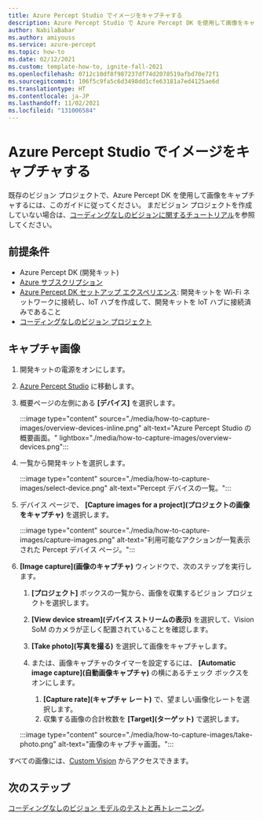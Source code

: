 ```yaml
---
title: Azure Percept Studio でイメージをキャプチャする
description: Azure Percept Studio で Azure Percept DK を使用して画像をキャプチャする方法。
author: NabilaBabar
ms.author: amiyouss
ms.service: azure-percept
ms.topic: how-to
ms.date: 02/12/2021
ms.custom: template-how-to, ignite-fall-2021
ms.openlocfilehash: 0712c10df8f987237df74d2078519afbd70e72f1
ms.sourcegitcommit: 106f5c9fa5c6d3498dd1cfe63181a7ed4125ae6d
ms.translationtype: HT
ms.contentlocale: ja-JP
ms.lasthandoff: 11/02/2021
ms.locfileid: "131006584"
---
```

# <a name="capture-images-in-azure-percept-studio"></a>Azure Percept Studio でイメージをキャプチャする

既存のビジョン プロジェクトで、Azure Percept DK を使用して画像をキャプチャするには、このガイドに従ってください。 まだビジョン プロジェクトを作成していない場合は、[コーディングなしのビジョンに関するチュートリアル](./tutorial-nocode-vision.md)を参照してください。

## <a name="prerequisites"></a>前提条件

- Azure Percept DK (開発キット)
- [Azure サブスクリプション](https://azure.microsoft.com/free/)
- [Azure Percept DK セットアップ エクスペリエンス](./quickstart-percept-dk-set-up.md): 開発キットを Wi-Fi ネットワークに接続し、IoT ハブを作成して、開発キットを IoT ハブに接続済みであること
- [コーディングなしのビジョン プロジェクト](./tutorial-nocode-vision.md)

## <a name="capture-images"></a>キャプチャ画像

1. 開発キットの電源をオンにします。

1. [Azure Percept Studio](https://go.microsoft.com/fwlink/?linkid=2135819) に移動します。

1. 概要ページの左側にある **[デバイス]** を選択します。

    :::image type="content" source="./media/how-to-capture-images/overview-devices-inline.png" alt-text="Azure Percept Studio の概要画面。" lightbox="./media/how-to-capture-images/overview-devices.png":::

1. 一覧から開発キットを選択します。

    :::image type="content" source="./media/how-to-capture-images/select-device.png" alt-text="Percept デバイスの一覧。":::

1. デバイス ページで、 **[Capture images for a project]\(プロジェクトの画像をキャプチャ\)** を選択します。

    :::image type="content" source="./media/how-to-capture-images/capture-images.png" alt-text="利用可能なアクションが一覧表示された Percept デバイス ページ。":::

1. **[Image capture]\(画像のキャプチャ\)** ウィンドウで、次のステップを実行します。

    1. **[プロジェクト]** ボックスの一覧から、画像を収集するビジョン プロジェクトを選択します。

    1. **[View device stream]\(デバイス ストリームの表示\)** を選択して、Vision SoM のカメラが正しく配置されていることを確認します。

    1. **[Take photo]\(写真を撮る\)** を選択して画像をキャプチャします。

    1. または、画像キャプチャのタイマーを設定するには、 **[Automatic image capture]\(自動画像キャプチャ\)** の横にあるチェック ボックスをオンにします。

        1. **[Capture rate]\(キャプチャ レート\)** で、望ましい画像化レートを選択します。
        1. 収集する画像の合計枚数を **[Target]\(ターゲット\)** で選択します。

    :::image type="content" source="./media/how-to-capture-images/take-photo.png" alt-text="画像のキャプチャ画面。":::

すべての画像には、[Custom Vision](https://www.customvision.ai/) からアクセスできます。

## <a name="next-steps"></a>次のステップ

[コーディングなしのビジョン モデルのテストと再トレーニング](../cognitive-services/custom-vision-service/test-your-model.md)。
